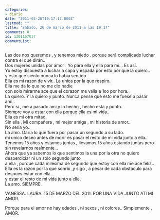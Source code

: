 ```yaml
---
categories:
- diario
date: "2011-03-26T19:17:17.000Z"
lastmod: ""
title: "Sábado, 26 de marzo de 2011 a las 19:17"
comments: 0
id: 1301167037
commentList:
---
```


Las dos nos queremos , y tenemos miedo . porque será complicado luchar contra el que dirán..  
Dos mujeres unidas por amor . Yo para ella y ella para mi... Es así.  
Yo estoy dispuesta a luchar a capa y espada por esto por que la quiero..  
y esto que siento nunca lo habia sentido.  
Ella es mi razon de vivir.. La unica por la que respiro.  
Ella me da lo que no me dio nadie  
con solo mirarme ace que el corazon me valla a 1oo por hora..  
La quiero. Y la quiero y punto. Nunca pense que esto me fuese a pasar ami..  
Pero si , me a pasado ami,y lo hecho , hecho esta y punto.  
Siempre voy a estar con ella porque ella es mi vida..  
Ella es mi otra mitad.  
Sin ella , Mi compañera , mi mejor amiga , mi historia de amor..  
No seria yo..  
La amo. Daria lo que fuera por pasar un segundo a su lado.  
mi unico deseo antes de morir es pasar el resto de mi vida junto a ella..  
Tenemos 15 años y estamos juntas , llevamos 15 años estando juntas.pero sin revelarnos realmente...  
Ahora que ya sabemos lo que sentimos la una por la otra no quiero desperdiciar ni un solo segundo junto  
a ella , porque cada milesima de segundo que estoy con ella me ace feliz..  
Ella es la razon por la que sonrio ,y sigo , a pesar de cada obstaculo para despues estar con ella..  
y estar el resto de mi vida junto a ella.  
La amo. SIEMPRE.  
  
VANESSA. LAURA. 15 DE MARZO DEL 2011. POR UNA VIDA JUNTO ATI MI AMOR.  
  
Porque para el amor no hay edades , ni sexos , ni colores.. Simplemente , AMOR.